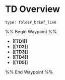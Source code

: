 # TD Overview
 
```ccard
type: folder_brief_live
```
 
%% Begin Waypoint %%
- **[[TD1]]**
- **[[TD2]]**
- **[[TD3]]**
- **[[TD4]]**
- **[[TD5]]**

%% End Waypoint %%